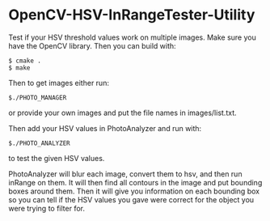 # OpenCV-HSV-InRangeTester-Utility
Test if your HSV threshold values work on multiple images.
Make sure you have the OpenCV library. Then you can build with:

    $ cmake . 
    $ make

Then to get images either run:

    $./PHOTO_MANAGER

or provide your own images and put the file names in images/list.txt.

Then add your HSV values in PhotoAnalyzer and run with: 

    $./PHOTO_ANALYZER

to test the given HSV values.

PhotoAnalyzer will blur each image, convert them to hsv, and then run inRange on them. It will then find all contours in the image and put bounding boxes around them. Then it will give you information on each bounding box so you can tell if the HSV values you gave were correct for the object you were trying to filter for.
